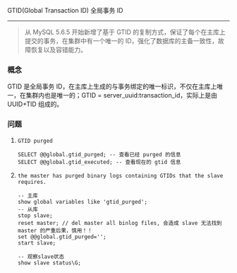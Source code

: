 GTID(Global Transaction ID) 全局事务 ID

---

> 从 MySQL 5.6.5 开始新增了基于 GTID 的复制方式，保证了每个在主库上提交的事务，在集群中有一个唯一的 ID，强化了数据库的主备一致性，故障恢复以及容错能力。

### 概念

GTID 是全局事务 ID，在主库上生成的与事务绑定的唯一标识，不仅在主库上唯一，在集群内也是唯一的；GTID = server_uuid:transaction_id，实际上是由 UUID+TID 组成的。

### 问题

1. `GTID purged`

   ```mysql
   SELECT @@global.gtid_purged; -- 查看已经 purged 的信息
   SELECT @@global.gtid_executed; -- 查看现在的 gtid 信息
   ```

2. `the master has purged binary logs containing GTIDs that the slave requires.`

   ```mysql
   -- 主库
   show global variables like 'gtid_purged';
   -- 从库
   stop slave;
   reset master; // del master all binlog files, 会造成 slave 无法找到 master 的严重后果，慎用！！
   set @@global.gtid_purged='';
   start slave;
   
   -- 观察slave状态
   show slave status\G;
   ```

   

[0]: https://dev.mysql.com/doc/refman/5.7/en/replication-gtids-lifecycle.html

